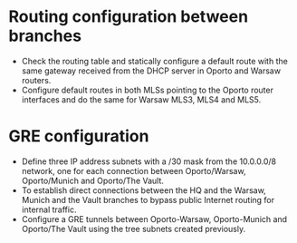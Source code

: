 # Routing configuration between branches 
 - Check the routing table and statically configure a default route with the same gateway received from the DHCP server in Oporto and Warsaw routers. 
 - Configure default routes in both MLSs pointing to the Oporto router interfaces and do the same for Warsaw MLS3, MLS4 and MLS5. 
# GRE configuration 
 - Define three IP address subnets with a /30 mask from the 10.0.0.0/8 network, one for each connection between Oporto/Warsaw, Oporto/Munich and Oporto/The Vault. 
 - To establish direct connections between the HQ and the Warsaw, Munich and the Vault branches to bypass public Internet routing for internal traffic. 
 - Configure a GRE tunnels between Oporto-Warsaw, Oporto-Munich and Oporto/The Vault using the tree subnets created previously. 

